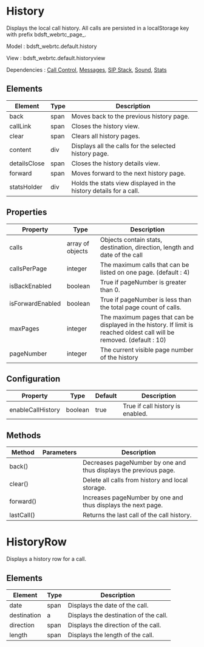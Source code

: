 # History

Displays the local call history. All calls are persisted in a localStorage key with prefix bdsft_webrtc_page_.

Model : bdsft_webrtc.default.history

View : bdsft_webrtc.default.historyview

Dependencies : [Call Control](https://github.com/BroadSoft-Xtended/Library-WebRTC-CallControl), [Messages](https://github.com/BroadSoft-Xtended/Library-WebRTC-Messages), [SIP Stack](https://github.com/BroadSoft-Xtended/Library-WebRTC-SIPStack), [Sound](https://github.com/BroadSoft-Xtended/Library-WebRTC-Sound), [Stats](https://github.com/BroadSoft-Xtended/Library-WebRTC-Stats)

## Elements
<a name="elements"></a>

Element       |Type  |Description
--------------|------|-------------------------------------------------------------------
back          |span  |Moves back to the previous history page.
callLink      |span  |Closes the history view.
clear         |span  |Clears all history pages.
content       |div   |Displays all the calls for the selected history page.
detailsClose  |span  |Closes the history details view.
forward       |span  |Moves forward to the next history page.
statsHolder   |div   |Holds the stats view displayed in the history details for a call.

## Properties
<a name="properties"></a>

Property          |Type              |Description
------------------|------------------|-------------------------------------------------------------------------------------------------------------------------
calls             |array of objects  |Objects contain stats, destination, direction, length and date of the call
callsPerPage      |integer           |The maximum calls that can be listed on one page. (default : 4)
isBackEnabled     |boolean           |True if pageNumber is greater than 0.
isForwardEnabled  |boolean           |True if pageNumber is less than the total page count of calls.
maxPages          |integer           |The maximum pages that can be displayed in the history. If limit is reached oldest call will be removed. (default : 10)
pageNumber        |integer           |The current visible page number of the history

## Configuration
<a name="configuration"></a>

Property           |Type     |Default  |Description
-------------------|---------|---------|----------------------------------
enableCallHistory  |boolean  |true     |True if call history is enabled.

## Methods
<a name="methods"></a>

Method      |Parameters  |Description
------------|------------|------------------------------------------------------------------
back()      |            |Decreases pageNumber by one and thus displays the previous page.
clear()     |            |Delete all calls from history and local storage.
forward()   |            |Increases pageNumber by one and thus displays the next page.
lastCall()  |            |Returns the last call of the call history.

# HistoryRow

Displays a history row for a call.

## Elements
<a name="history_row_view_elements"></a>

Element      |Type  |Description
-------------|------|---------------------------------------
date         |span  |Displays the date of the call.
destination  |a     |Displays the destination of the call.
direction    |span  |Displays the direction of the call.
length       |span  |Displays the length of the call.
